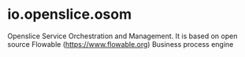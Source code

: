 # io.openslice.osom
Openslice Service Orchestration and Management.
It is based on open source Flowable (https://www.flowable.org) Business process engine
